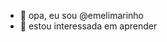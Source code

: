 - 👋 opa, eu sou @emelimarinho
- 👀 estou interessada em aprender


<!---
emelimarinho/emelimarinho is a ✨ special ✨ repository because its `README.md` (this file) appears on your GitHub profile.
You can click the Preview link to take a look at your changes.
--->
